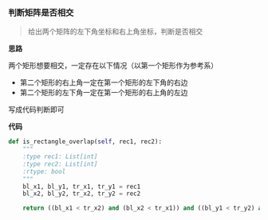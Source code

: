 ### 判断矩阵是否相交

>给出两个矩阵的左下角坐标和右上角坐标，判断是否相交

**思路**

两个矩形想要相交，一定存在以下情况（以第一个矩形作为参考系）
- 第二个矩形的右上角一定在第一个矩形的左下角的右边
- 第二个矩形的左下角一定在第一个矩形的右上角的左边

写成代码判断即可

**代码**

```python
def is_rectangle_overlap(self, rec1, rec2):
    """
    :type rec1: List[int]
    :type rec2: List[int]
    :rtype: bool
    """
    bl_x1, bl_y1, tr_x1, tr_y1 = rec1
    bl_x2, bl_y2, tr_x2, tr_y2 = rec2

    return ((bl_x1 < tr_x2) and (bl_x2 < tr_x1)) and ((bl_y1 < tr_y2) and (bl_y2 < tr_y1))
```

